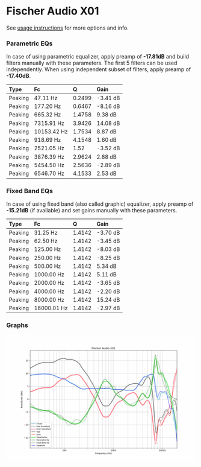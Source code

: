 # Fischer Audio X01
See [usage instructions](https://github.com/jaakkopasanen/AutoEq#usage) for more options and info.

### Parametric EQs
In case of using parametric equalizer, apply preamp of **-17.81dB** and build filters manually
with these parameters. The first 5 filters can be used independently.
When using independent subset of filters, apply preamp of **-17.40dB**.

| Type    | Fc          |      Q | Gain     |
|:--------|:------------|:-------|:---------|
| Peaking | 47.11 Hz    | 0.2499 | -3.41 dB |
| Peaking | 177.20 Hz   | 0.6467 | -8.16 dB |
| Peaking | 665.32 Hz   | 1.4758 | 9.38 dB  |
| Peaking | 7315.91 Hz  | 3.9426 | 14.08 dB |
| Peaking | 10153.42 Hz | 1.7534 | 8.87 dB  |
| Peaking | 918.69 Hz   | 4.1548 | 1.60 dB  |
| Peaking | 2521.05 Hz  | 1.52   | -3.52 dB |
| Peaking | 3876.39 Hz  | 2.9624 | 2.88 dB  |
| Peaking | 5454.50 Hz  | 2.5636 | -2.89 dB |
| Peaking | 6546.70 Hz  | 4.1533 | 2.53 dB  |

### Fixed Band EQs
In case of using fixed band (also called graphic) equalizer, apply preamp of **-15.21dB**
(if available) and set gains manually with these parameters.

| Type    | Fc          |      Q | Gain     |
|:--------|:------------|:-------|:---------|
| Peaking | 31.25 Hz    | 1.4142 | -3.70 dB |
| Peaking | 62.50 Hz    | 1.4142 | -3.45 dB |
| Peaking | 125.00 Hz   | 1.4142 | -8.03 dB |
| Peaking | 250.00 Hz   | 1.4142 | -8.25 dB |
| Peaking | 500.00 Hz   | 1.4142 | 5.34 dB  |
| Peaking | 1000.00 Hz  | 1.4142 | 5.11 dB  |
| Peaking | 2000.00 Hz  | 1.4142 | -3.65 dB |
| Peaking | 4000.00 Hz  | 1.4142 | -2.20 dB |
| Peaking | 8000.00 Hz  | 1.4142 | 15.24 dB |
| Peaking | 16000.01 Hz | 1.4142 | -2.97 dB |

### Graphs
![](./Fischer%20Audio%20X01.png)